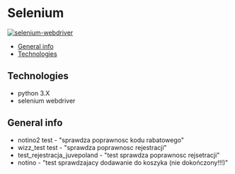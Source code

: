 # Selenium

<a href="https://imgbb.com/"><img src="https://i.ibb.co/C9rBN16/selenium-webdriver.png" alt="selenium-webdriver" border="0"></a>

* [General info](#general-info)
* [Technologies](#technologies)

## Technologies
 * python 3.X
 * selenium webdriver
  

## General info

  * notino2 test - "sprawdza poprawnosc kodu rabatowego"
  * wizz_test test - "sprawdza poprawnosc rejestracji"
  * test_rejestracja_juvepoland - "test sprawdza poprawnosc rejsetracji"
  * notino - "test sprawdzajacy dodawanie do koszyka (nie dokończony!!!)"
